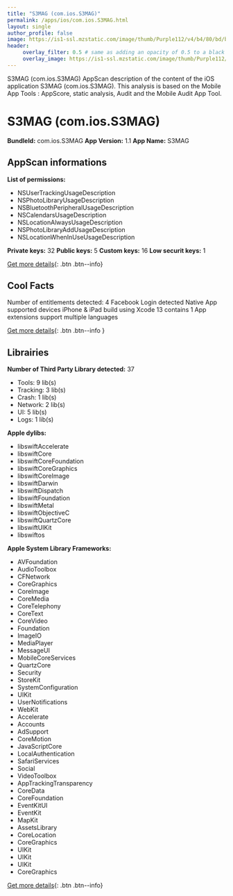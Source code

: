 ```yaml
---
title: "S3MAG (com.ios.S3MAG)"
permalink: /apps/ios/com.ios.S3MAG.html
layout: single
author_profile: false
image: https://is1-ssl.mzstatic.com/image/thumb/Purple112/v4/b4/80/bd/b480bd78-46b5-6359-b89b-01297da79ae0/AppIcon-0-0-1x_U007emarketing-0-0-0-7-0-0-sRGB-0-0-0-GLES2_U002c0-512MB-85-220-0-0.png/512x512bb.jpg
header: 
     overlay_filter: 0.5 # same as adding an opacity of 0.5 to a black background
     overlay_image: https://is1-ssl.mzstatic.com/image/thumb/Purple112/v4/b4/80/bd/b480bd78-46b5-6359-b89b-01297da79ae0/AppIcon-0-0-1x_U007emarketing-0-0-0-7-0-0-sRGB-0-0-0-GLES2_U002c0-512MB-85-220-0-0.png/512x512bb.jpg
---
```

S3MAG (com.ios.S3MAG) AppScan description of the content of the iOS application S3MAG (com.ios.S3MAG). This analysis is based on the Mobile App Tools : AppScore, static analysis, Audit and the Mobile Audit App Tool.

# S3MAG (com.ios.S3MAG)

**BundleId:** com.ios.S3MAG
**App Version:** 1.1
**App Name:** S3MAG


## AppScan informations 

**List of permissions:** 
- NSUserTrackingUsageDescription
- NSPhotoLibraryUsageDescription
- NSBluetoothPeripheralUsageDescription
- NSCalendarsUsageDescription
- NSLocationAlwaysUsageDescription
- NSPhotoLibraryAddUsageDescription
- NSLocationWhenInUseUsageDescription
  
  
**Private keys:** 32
**Public keys:** 5
**Custom keys:** 16
**Low securit keys:** 1
  
[Get more details](/pricing.html){: .btn .btn--info}

## Cool Facts

Number of entitlements detected: 4
Facebook Login detected
Native App
supported devices iPhone & iPad
build using Xcode 13
contains 1 App extensions
support multiple languages
  
[Get more details](/pricing.html){: .btn .btn--info }

## Librairies 
**Number of Third Party Library detected:** 37
- Tools: 9 lib(s)
- Tracking: 3 lib(s)
- Crash: 1 lib(s)
- Network: 2 lib(s)
- UI: 5 lib(s)
- Logs: 1 lib(s)


**Apple dylibs:**
- libswiftAccelerate
- libswiftCore
- libswiftCoreFoundation
- libswiftCoreGraphics
- libswiftCoreImage
- libswiftDarwin
- libswiftDispatch
- libswiftFoundation
- libswiftMetal
- libswiftObjectiveC
- libswiftQuartzCore
- libswiftUIKit
- libswiftos


**Apple System Library Frameworks:**
- AVFoundation
- AudioToolbox
- CFNetwork
- CoreGraphics
- CoreImage
- CoreMedia
- CoreTelephony
- CoreText
- CoreVideo
- Foundation
- ImageIO
- MediaPlayer
- MessageUI
- MobileCoreServices
- QuartzCore
- Security
- StoreKit
- SystemConfiguration
- UIKit
- UserNotifications
- WebKit
- Accelerate
- Accounts
- AdSupport
- CoreMotion
- JavaScriptCore
- LocalAuthentication
- SafariServices
- Social
- VideoToolbox
- AppTrackingTransparency
- CoreData
- CoreFoundation
- EventKitUI
- EventKit
- MapKit
- AssetsLibrary
- CoreLocation
- CoreGraphics
- UIKit
- UIKit
- UIKit
- CoreGraphics


  
[Get more details](/pricing.html){: .btn .btn--info}

